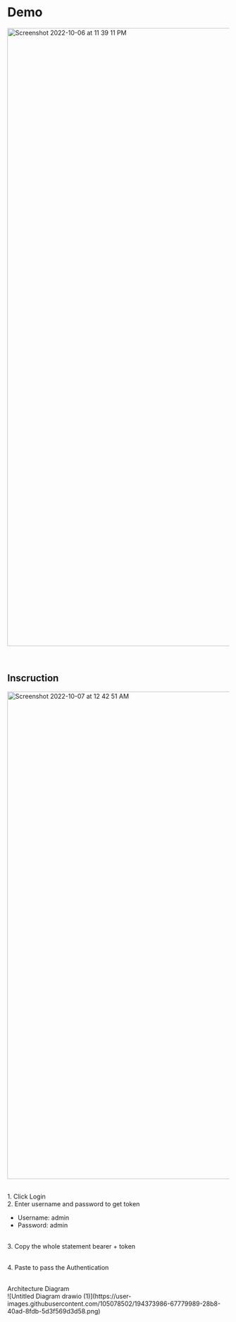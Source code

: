 <h1>Demo</h1>
<img width="1401" alt="Screenshot 2022-10-06 at 11 39 11 PM" src="https://user-images.githubusercontent.com/105078502/194357287-6d214d41-5fb6-46c5-9169-5a9d8c383ca0.png">

<br><h2>Inscruction</h2>
<img width="1105" alt="Screenshot 2022-10-07 at 12 42 51 AM" src="https://user-images.githubusercontent.com/105078502/194371866-0f3c83bf-4a45-47d9-90bb-1ea5d7af8840.png">

<br>1. Click Login
<br>2. Enter username and password to get token 
<ul><li>Username: admin
<li>Password: admin
</ul>
<br>3. Copy the whole statement bearer + token

<br>4. Paste to pass the Authentication

<br>
Architecture Diagram
<br>
![Untitled Diagram drawio (1)](https://user-images.githubusercontent.com/105078502/194373986-67779989-28b8-40ad-8fdb-5d3f569d3d58.png)


